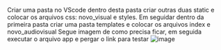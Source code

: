 Criar uma pasta no VScode dentro desta pasta criar outras duas static e colocar os arquivos css: novo_visual e styles. Em seguidar dentro da primeira pasta criar uma pasta templates e colocar os arquivos index e novo_audiovisual
Segue imagem de como precisa ficar, em seguida executar o arquivo app e pergar o link para testar
![image](https://github.com/Hildon42/teste/assets/124843143/8db629cd-2597-409f-b75d-8ae4e8758313)
